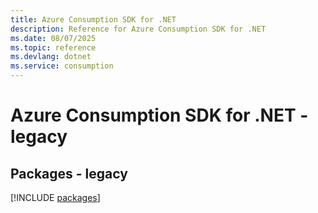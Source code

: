 ```yaml
---
title: Azure Consumption SDK for .NET
description: Reference for Azure Consumption SDK for .NET
ms.date: 08/07/2025
ms.topic: reference
ms.devlang: dotnet
ms.service: consumption
---
```

# Azure Consumption SDK for .NET - legacy
## Packages - legacy
[!INCLUDE [packages](consumption-index.md)]